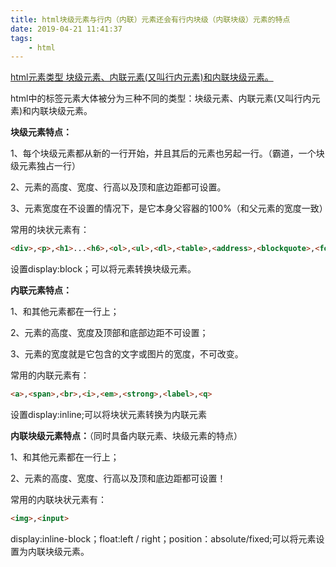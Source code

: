```yaml
---
title: html块级元素与行内（内联）元素还会有行内块级（内联块级）元素的特点
date: 2019-04-21 11:41:37
tags:
	- html
---
```


[html元素类型 块级元素、内联元素(又叫行内元素)和内联块级元素。](https://www.cnblogs.com/keyi/p/5817968.html)

html中的标签元素大体被分为三种不同的类型：块级元素、内联元素(又叫行内元素)和内联块级元素。

**块级元素特点：**

1、每个块级元素都从新的一行开始，并且其后的元素也另起一行。（霸道，一个块级元素独占一行）

2、元素的高度、宽度、行高以及顶和底边距都可设置。

3、元素宽度在不设置的情况下，是它本身父容器的100%（和父元素的宽度一致）

常用的块状元素有：

```html
<div>,<p>,<h1>...<h6>,<ol>,<ul>,<dl>,<table>,<address>,<blockquote>,<form>
```

设置display:block；可以将元素转换块级元素。

**内联元素特点：**

1、和其他元素都在一行上；

2、元素的高度、宽度及顶部和底部边距不可设置；

3、元素的宽度就是它包含的文字或图片的宽度，不可改变。

常用的内联元素有：

```html
<a>,<span>,<br>,<i>,<em>,<strong>,<label>,<q>
```

设置display:inline;可以将块状元素转换为内联元素

**内联块级元素特点：**（同时具备内联元素、块级元素的特点）

1、和其他元素都在一行上；

2、元素的高度、宽度、行高以及顶和底边距都可设置！

常用的内联块状元素有：

```html
<img>,<input>
```

display:inline-block；float:left / right；position：absolute/fixed;可以将元素设置为内联块级元素。

